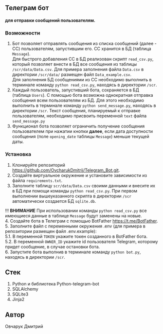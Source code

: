 ## Телеграм бот 
#### для отправки сообщений пользователям.

### Возможности

1. Бот позволяет отправлять сообщения из списка сообщений (далее - СС) пользователям, запуcтившим его.
СС хранится в БД (таблица `Message`).  
Для быстрого добавления СС в БД реализован скрипт `read_csv.py`,
который позволяет внести в БД все сообщения из таблицы `/scr/data/Data.csv`.
Для примера заполнения файла `Data.csv` в директории `/scr/data/` размещен файл `Data_example.csv`.  
Для заполнения БД сообщениями из СС необходимо выполнить в терминале команду `python read_csv.py`, находясь в директории `/scr`.
2. Каждый пользователь, запустивший бота, сохраняется в БД (таблица `Users`). 
С помощью бота возможна однократная отправка сообщения всем пользователям из БД. Для этого необходимо выполнить в терминале команду `python send_message.py`, находясь в директории `/scr`.
Текст сообщения, планируемый к отправке пользователям, необходимо присвоить переменной `text` файла `send_message.py`
3. Функционал бота позволяет ограничить получение сообщения пользователем при нажатии кнопки **далее**, если дата доступности сообщения
(поле `opening_date` таблицы `Message`) меньше текущей даты. 


### Установка

1. Клонируйте репозиторий https://github.com/OvcharukDmitrij/Telegram_Bot.git.
2. Создайте виртуальное окружение и установите зависимости из файла `requirements.txt`.
3. Заполните таблицу `scr/data/Data.csv` своими данными и внесите их в БД при помощи команды `python read_csv.py`.
При первом выполнении вышеуказанного скрипта в директории `/scr` автоматически создается БД `sqlite.db`.

 !!! **ВНИМАНИЕ** При использовании команды `python read_csv.py` все имеющиеся данные в таблице `Message` будут заменены на новые.  
 4. Создайте бота в Телеграм с помощью BotFather https://t.me/BotFather.  
 5. Заполните файл с переменными окружения .env (для примера в репозитории размещен файл .env.example):  
 5.1. В переменной `TOKEN` укажите токен созданного в BotFather бота.  
 5.2. В переменной `OWNER_ID` укажите id пользователя Telegram, которому придет сообщение, в случае остановки бота.  
 6. Запустите бота выполнив в терминале команду `python bot.py`, находясь в директории `/scr`.


## Стек

1. Python и библиотека Python-telegram-bot
2. SQLAlchemy
3. SQLite3
4. Jinja2

## Автор

Овчарук Дмитрий
